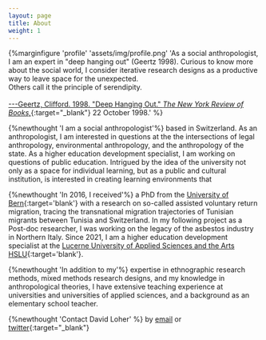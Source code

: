 ```yaml
---
layout: page
title: About
weight: 1
---
```


{%marginfigure 'profile' 'assets/img/profile.png' 'As a social anthropologist, I am an expert in "deep hanging out" (Geertz 1998). Curious to know more about the social world, I consider iterative research designs as a productive way to leave space for the unexpected.
<br>Others call it the principle of serendipity.
<br>
<br>[---Geertz, Clifford. 1998. "Deep Hanging Out." *The New York Review of Books,*](https://www.nybooks.com/articles/1998/10/22/deep-hanging-out/){:target="_blank"} 22 October 1998.' %}

{%newthought 'I am a social anthropologist'%} based in Switzerland. As an anthropologist, I am interested in questions at the the intersections of legal anthropology, environmental anthropology, and the anthropology of the state. As a higher education development specialist, I am working on questions of public education. Intrigued by the idea of the university not only as a space for individual learning, but as a public and cultural institution,
 is interested in creating learning environments that

{%newthought 'In 2016, I received'%} a PhD from the [University of Bern](https://www.anthro.unibe.ch){:target='blank'} with a research on so-called assisted voluntary return migration, tracing the transnational migration trajectories of Tunisian migrants between Tunisia and Switzerland. In my following project as a Post-doc researcher, I was working on the legacy of the asbestos industry in Northern Italy. Since 2021, I am a higher education development specialist at the [Lucerne University of Applied Sciences and the Arts HSLU](https://www.hslu.ch/zllf){:target='blank'}.

{%newthought 'In addition to my'%} expertise in ethnographic research methods, mixed methods research designs, and my knowledge in anthropological theories, I have extensive teaching experience at universities and universities of applied sciences, and a background as an elementary school teacher.

{%newthought 'Contact David Loher' %} by [email](mailto:david.loher@posteo.org) or [twitter](https://www.twitter.com/dloher){:target="_blank"}
